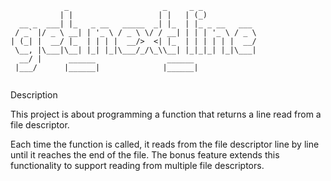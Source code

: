 ```paintext
            _                     _     _ _            
           | |                   | |   | (_)           
  __ _  ___| |_   _ __   _____  _| |_  | |_ _ __   ___ 
 / _` |/ _ \ __| | '_ \ / _ \ \/ / __| | | | '_ \ / _ \
| (_| |  __/ |_  | | | |  __/>  <| |_  | | | | | |  __/
 \__, |\___|\__| |_| |_|\___/_/\_\\__| |_|_|_| |_|\___|
  __/ |      ______                ______              
 |___/      |______|              |______|             
                
```

Description

This project is about programming a function that returns a line read from a file descriptor.

Each time the function is called, it reads from the file descriptor line by line until it reaches the end of the file.
The bonus feature extends this functionality to support reading from multiple file descriptors.